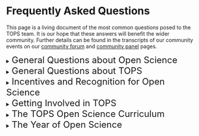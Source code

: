 # Frequently Asked Questions
This page is a living document of the most common questions posed to the TOPS team. It is our hope that these answers will benefit the wider community. Further details can be found in the transcripts of our community events on our <a href = "https://github.com/nasa/Transform-to-Open-Science/tree/main/docs/Area1_Engagement/Community_Forums">community forum</a> and <a href = "https://github.com/nasa/Transform-to-Open-Science/tree/main/docs/Area1_Engagement/Community_Panels">community panel</a> pages.

<details> 
  <summary><span style="font-size:x-large;">General Questions about Open Science</span></summary>

  <h4>What is open-source science (OSS)?</h4>
  Open-source science is a commitment to the open sharing of software, data, and knowledge (algorithms, papers, documents, ancillary information) from the start of research activities. The principles of OSS are to make publicly funded scientific research transparent, inclusive, accessible, and reproducible. OSS is enabled by advances in technology, including collaboration tools and cloud computing. More information is available from NASA's Science Mission Directorate (SMD) Policy Document <a href = "https://science.nasa.gov/researchers/science-data/science-information-policy">(SPD-41)</a> on science information policy.
  
  <h4>What is the difference between open-source science and open science?</h4>
  <a href = "https://agupubs.onlinelibrary.wiley.com/doi/full/10.1029/2020EA001562">Ramachandran et al.</a> define open science as “a collaborative culture enabled by technology that empowers the open sharing of data, information, and knowledge within the scientific community and the wider public to accelerate scientific research and understanding.” The primary difference is that open-source science commits to making the scientific process open from the start of research activities rather than making research results open once the research is complete and papers are published. The commitment to conduct research in the open supports greater participation in answering fundamental scientific questions and the use of publicly funded research, data, and analysis for societal benefit.
  
  <h4>What is the difference between open-source science and open data?</h4>
 Open data are a critical component of open-source science. Other components of OSS include open documentation, publications, citizen science, challenges/prizes, open-source software, open peer review, open notebooks, and open educational resources among others.
  
  <h4>Is the lack of open science a cultural or technical issue?</h4>
 Both. Open science is more than just the open sharing of data and code. It also is a cultural shift in the scientific process that encourages collaboration among people of diverse backgrounds, including scientific field, gender, location, ethnicity, and expertise. By removing barriers to participation in the scientific process, open-source science is inherently inclusive and collaborative. NASA’s vision is to use open science principles to expand participation in the scientific process, improve reproducibility, and accelerate scientific discovery for societal benefit. Technological considerations include use of existing investments in infrastructure and mechanisms for community contributions, while limiting the proliferation of unvalidated data.
 
 <h4>Does open science mean "free" science?</h4>
 Open science is the commitment to the full, free, and open sharing of data, code and knowledge as early in the research process as possible. 
In terms of activities related to NASA’s <a href = "https://science.nasa.gov/open-science">Open-Source Science Initiative</a>, <a href = "https://science.nasa.gov/science-red/s3fs-public/atoms/files/Scientific%20Information%20policy%20SPD-41.pdf">Science Mission Directorate</a> (SMD) Policy Document (SPD-41) consolidates existing guidance for the openness and accessibility of data, software, papers, and ancillary information resulting from SMD-funded efforts
  
  <h4>What is the first step to getting involved with open science?</h4>
 The first step is to support open-source science efforts within your communities. The <a href = "https://the-turing-way.netlify.app/welcome">Turing Way</a> is a community-driven guide that provides more details on how to design open projects. TOPS is developing an open science curriculum that will become available in late 2022. The <a href ="https://en.unesco.org/science-sustainable-future/open-science/recommendation">UNESCO recommendations</a> have detailed definitions and suggestions on areas of action to support open science.
  
  <h4>What incentives and disincentives are being used to encourage open science?</h4>
 NASA awards funding based on the strength of the scientific ideas and the ability to advance those for societal benefit. Traditionally, the enterprise has awarded individuals, but without a focus on openness; incentives have been based on publishing papers in big-release journals. However, NASA will take the next year to shift incentive structures from what they have been in the past, to include incentivizing open science activities (eg. collaborations, team-building, open data, open software, and open-access publications). This shift requires NASA to engage with professional organizations, academia, etc. to make it happen and be appropriately recognized. It is important to note that this shift is not automatic but rather will require some experimentation to see what works and what does not. It is also imperative that NASA get feedback from the community to ensure the effectiveness and efficiency of its OSS efforts.
  
  <h4>How do I know that my code will not be taken without proper attribution?</h4>
 One of the principles of open science is proper attribution of previous work, collaborations, and knowledge used from various sources. Making your code open, appropriately licenced, and assigning it a DOI will help researchers track code being developed. The open development of code should make it easier to identify when people aren’t properly attributing their work. 
  
  <h4>Can you recommend some resources to help people develop their research using open science principles?</h4>
One of the goals of TOPS is to develop resources to help researchers, organizations, and citizen scientists do their work using open science practices and principles. TOPS is developing an open science curriculum that will become available in late 2022. <a href = "https://nasa.github.io/Transform-to-Open-Science/signup/">Please sign up for our newsletter to receive the latest updates!</a>.
  
  <h4>How can I advocate for open science?</h4>
A few ways to get started are: Make data non-proprietary and available in an open repository; Provide datasets in standardized formats and assign them DOIs; Develop open-source software and code, using best practices and rigorous version control, so that people can reuse it; Support community development and encourage reuse; Publish in open-access journals; Actively engage the public through storytelling (blogging, social media), hack-a-thons, and citizen science; and cite your data, software, and documentation.
  
  <h4>Can you expand a bit more on how NASA is thinking about open science in terms of the research outputs domain?</h4>
    TOPS is advocating a vision of open science in which the entire research workflow--from inception to the creation of data and software artifacts and publishing results--is as open as possible.
 
 <h4>What kind of training and educational initiatives could we implement to make open science more accessible?</h4>
  <a href = "https://github.com/nasa/Transform-to-Open-Science/tree/main/docs/Area2_Capacity_Sharing/">Our Open Science 101</a> is just the beginning; TOPS will announce in late 2022, the upcoming Year of Open Science which will include a comprehensive plan on engaging with the scientific community through hackathons and summer/winter schools, and at all the large science society conferences. Check out our <a href = "https://github.com/nasa/Transform-to-Open-Science/blob/main/docs/Area1_Engagement/Outreach/tops_conferences.md">calendar</a> and our <a href = "https://nasa.github.io/Transform-to-Open-Science-Book/Year_of_Open_Science_Guide/readme.html">Year of Open Science Guide</a> to join us!
  
   <h4>How can research and data-driven artists further science? </h4>
  One way to broaden participation is through making science more accessible and the arts are one way to do that. We hope to have a <a href = "https://www.spaceappschallenge.org/">Space Apps challenge</a> focused on STEAM initiatives to get people from all of the world thinking about this.
  
   <h4>How does citizen science connect to open science?</h4>
  We realize that the road to making open science a reality doesn’t begin and end with academics and NASA scientists. We want to reach science-interested populations too! Citizen science provides an opportunity for the general science-interested public to get involved with scientific research to address societal needs, particularly those at a regional or local level, and to advance innovation.
  
  <h4>How can data scientists and machine learning experts help further open science?</h4>
  There are open science principles that those working with code and data can incorporate into their work, even if it is not “traditional” scientific research. They can make the underlying data findable, accessible, interoperable and reusable (which is known as the <a href = "https://www.go-fair.org/fair-principles/">FAIR principles</a>). Any code which is developed should be as open as possible (e.g., open-source or white-listing); including the creation of clear documentation so that others can build on your work.

</details> 

<details> 
  <summary><span style="font-size:x-large;">General Questions about TOPS</span></summary>
  <h4>NASA TOPS is a $40M mission over 5 years. How will those funds be spent?</h4>
  TOPS is across all of NASA’s Science Mission Directorate (SMD). The majority of the funding is to support training activities to help the SMD community learn about Open Sciences. This includes training that is tailored to the needs of the scientific communities of SMD. Opportunities will be announced that are available to all directorates and the different directorates are participating in the design and development of the project. 
 
  <h4>What are the concrete objectives with the TOPS mission? What outcomes and deliverables are you pursuing?</h4>
  TOPS strategic goals are:  
  <ol>
    <li> Support 20K researchers to earn NASA's open science badge
    <li> lDouble the participation of historically excluded groups across NASA science, and 
    <li> Enable five major scientific discoveries through open science principles. 
  </ol>
 For goal 1, we will know the exact amount of people completing the course thanks to registration. For goal 2, we plan to solicit proposals in 2023 for high risk, high reward, science projects, across all of NASA science (e.g., planetary, heliophysics, astrophysics, biological and physical sciences, and Earth science), that are open from inception. These projects will be required to follow open science best practices. We will be able to measure success by whether they achieve the goals stated in their proposals, and contribute to a major advance in their field. For goal 3, we have internal metrics that we hope to make public, and can track participation by under-represented communities on NASA science teams, funded proposals, committee, and review panels. While these specific metrics may allow us to see if we reach our stated goals, we need to be able to measure our progress against our objectives as well: increasing adoption of open science and increasing participation in science by historically excluded groups. That requires a more nuanced set of metrics that we are continuing to develop. 
  
  <h4>What is the plan for collaborating across groups?</h4>
  Open-source science (OSS) is a part of open science. Open-source science is a commitment to the open sharing of software, data, and knowledge (algorithms, papers, documents, ancillary information) from the start of research activities. The principles of OSS are to make publicly funded scientific research transparent, inclusive, accessible, and reproducible. All of these aspects of open-source science are intentionally a part of open science.
  
  <h4>What does public engagement with open science look like for people who don't want to be scientists or coders?</h4></summary>
  We realize that the road to making open science a reality doesn’t begin and end with academics and NASA scientists. We want to reach science-interested populations too! Citizen science provides an opportunity for the general science-interested public to get involved with scientific research to address societal needs, particularly those at a regional or local level, and to advance innovation. 
  
  <h4>Are engagement plans aimed within the US or internationally?</h4>
  TOPS is engaging both nationally and internationally. The focus for 2023 is national in scope; yet, we continue to engage and collaborate with other international space agencies and organizations to ensure the open science reach is more broadly distributed.
  
  <h4>Have actionable plans been made to ensure that communities historically excluded from research are reached by TOPS?</h4>
  Yes; plans have been developed that include engagement and support for these communities. A core value within the TOPS team is to meet historically excluded groups where they are, and we will continue to follow through with this value for the next 5 years.  We are working to have a strong presence at conferences that focus on historically excluded groups.  We have partnered with NASA’s Minority University Research and Education Project (MUREP) to support different activities such as funding 3-year NASA internships and to develop future solicitations. Our TOPS Community Panel includes leaders in open science and is 50% women and 70% people of color.  We will also be developing further plans based on the engagement and feedback we receive. We welcome suggestions, contributions, and comments through our <a href = "https://github.com/nasa/Transform-to-Open-Science">GitHub site</a> or by contacting us directly.
  
  <h4>Is there a forum or mechanism to share experiences on open science with this community?</h4>
  The TOPS GitHub is a great source of information, and is also a great way to share experiences and ask questions. The discussion can be found at <a href = "https://github.com/nasa/Transform-to-Open-Science/discussions">https://github.com/nasa/Transform-to-Open-Science/discussions</a> .
  
  <h4>Where can I go to get more information on NASA open data policy?</h4>
  Please refer to the official website at <a href = "https://science.nasa.gov/researchers/science-data/science-information-policy">https://science.nasa.gov/researchers/science-data/science-information-policy.</a> .
  
  <h4>How does the OSTP Public Access Memorandum affect NASA's policies and activities related to Open Science?</h4>
  The 2022 memorandum titled, <a href = "https://www.whitehouse.gov/ostp/news-updates/2022/08/25/breakthroughs-for-alldelivering-equitable-access-to-americas-research/">Ensuring Free, Immediate, and Equitable Access to Federally Funded Research</a>, will take critical steps to achieve equitable delivery of Federally funded research results and data to all of America. This is a very exciting step in creating more equitable access to the incredible research NASA funds. Additionally, NASA plans to release an updated Scientific Information Policy, SPD-41a this Fall. This policy describes how scientific information (publications, data, and software produced as part of scientific research activities) produced from SMD funding is shared. The draft was released 11/2021: <a href = "https://science.nasa.gov/science-red/s3fs-public/atoms/files/draft_SMD-information-policy-v2.x.pdf">https://science.nasa.gov/researchers/science-data/science-information-policy.</a> .
  
  <h4>How will you enable open meetings? Will they all be virtual? Will funding be provided for volunteers to present at science meetings?</h4>
  We are enabling open meetings by providing an option for virtual attendance, including the ability to submit questions. We have plans to expand participation at NASA science team meetings; please subscribe to our <a href = "https://nasa.github.io/Transform-to-Open-Science/signup/">listserv</a> to hear more.
  
  <h4>Is there a specific place in the Github repository(ies) that you shared that lists these meetings and conferences?</h4></summary>
    <a href = "https://github.com/nasa/Transform-to-Open-Science/blob/main/docs/Area1_Engagement/Outreach/tops_conferences.md">Please refer to the TOPS priority events for 2023 list on our GitHub.</a>
  
  <h4>How do I access the recordings of the community forum meetings?</h4>
    The recordings are available on our <a href = "https://github.com/nasa/Transform-to-Open-Science/blob/main/docs/Area1_Engagement/Community_Forums/readme.md">GitHub Community Forum page</a>; in addition we are posting all of the forums on the Science@NASA YouTube site, under the <a href = "https://www.youtube.com/playlist?list=PLSqpxDmgLp4FRm1-9aYx_qhw0t7VZrVFt">TOPS playlist</a>.
  
  <h4>If I declare a year of open research across disciplines at my own institution, how do you encourage us to engage with TOPS?</h4>
    Declaring a year of open research at a particular institution will depend on the type of institution. We encourage everyone to engage with TOPS as much as able and we are providing resources through our <a hreg = "https://github.com/nasa/Transform-to-Open-Science">GitHub site</a> to be able to do so.
  
  <h4>Are you coordinating this mission with the other federal US agencies that provide research funding (e.g., NSF, NOAA, DOE)?</h4>
   Formal and informal partnerships with other agencies and organizations will be announced soon! 

  <h4>Where can we get TOPS stickers and pins?</h4>
  You can visit us at conferences to find our latest educational and informational resources. We are also working on a distribution mechanism to share resources with the full community, so join our <a href = "https://nasa.github.io/Transform-to-Open-Science/signup/">listserv</a> to stay tuned!
  
  </details>
  
  <details> 
  <summary><span style="font-size:x-large;">Incentives and Recognition for Open Science</span></summary>
  <h4>What are NASA's plans to make sure that the extra effort required to make work open is properly recognized?</h4></summary>
 There are different ways to recognize effort. First, there is financial recognition. If research is open from inception, and openness has been planned and budgeted for at the proposal stage, then being open isn’t a substantial extra effort. So, with regards to cost, the effort will be recognized by funding it in the budget. Then there is professional recognition. If one put in the effort to be open, one should certainly be recognized. There is already a lot of evidence that by being open, science has more impact and more citations. But we are planning additional specific activities to incentivize and recognize open science activities. Further, TOPS is working with partners to create awards specifically created to recognize scientific achievements in open science.
  
  <h4>How will researchers who are used to working in more closed frameworks be incentivized to share their work products?</h4>
  Many researchers adopt open science principles as they become familiar with them and as they become best practices in their community.  TOPS first goal is to increase the understanding of open science practices to support the culture shift.  SMD is also supporting incentives to adopt open science through solicitations such as the <a href = "https://nspires.nasaprs.com/external/solicitations/summary!init.do?solId=%7B0BFB6C2C-5189-507A-FB82-E5A9869DF9E4%7D&path=open">F.8 Supplement for Open Source Software</a> and also developing initiatives that support open science so that it is easy to share the scientific information that is produced.  It is important to note that this shift is not automatic; this process will require some experimentation to see what works and what does not. It is also imperative that TOPS get feedback from the community to ensure the effectiveness and efficiency of its efforts.
  
  <h4>Can we consider and incorporate published literature in the form of books, book chapters, and papers related to open science?</h4>
  Absolutely! We believe that to be successful in spreading the word on open science we need to be as visible as possible, including by publishing articles, papers, and blog posts about our successes and failures. 
  
  <h4>Can the public participate in solicitations?</h4>
  NASA solicits research proposals through Research Opportunities in Space and Earth Sciences (ROSES). More information on ROSES is available on <a href = "https://science.nasa.gov/researchers/sara/grant-solicitations">https://science.nasa.gov/researchers/sara/grant-solicitations</a>.
  
  </details>
  
  <details> 
  <summary><span style="font-size:x-large;">Getting Involved in TOPS</span></summary>
  
  <h4>Who can participate?</h4>
  Anyone with an interest in open science is welcome to participate in TOPS! <a href = "https://nasa.github.io/Transform-to-Open-Science/signup/">Sign up for the TOPS newsletter</a> to learn how to get involved and keep up-to-date with the latest TOPS activities.
  
  <h4>How can you become part of the Community Advisory Panel for TOPS?</h4>
  The <a href = "https://github.com/nasa/Transform-to-Open-Science/blob/main/docs/Area1_Engagement/Community_Panels/readme.md">Community Panel</a> for 2022 has been selected. However, each year we will have an open call for new members. Please continue to monitor the <a href = "https://github.com/nasa/Transform-to-Open-Science">GitHub</a> as all announcements will be provided there.
  
  <h4>How can students at different levels get involved?</h4>
  Anyone with an interest in open science is welcome to participate in TOPS! Sign up for the <a href = "https://nasa.github.io/Transform-to-Open-Science/signup/">TOPS newsletter</a> to keep up-to-date with the latest TOPS activities, including student internships. Contribute to the <a href = "https://github.com/nasa/Transform-to-Open-Science/discussions">discussion on our GitHub</a>. Further, the open science curriculum that TOPS is developing will be free and open for all regardless of disciplinary or education level.
  
  <h4>What specific plans do you have for outreach that will reach different communities?</h4>
    See our calendar for a <a href = "https://github.com/nasa/Transform-to-Open-Science/blob/main/docs/Area1_Engagement/Outreach/tops_conferences.md">list of conferences</a> we will be attending this year and next.
  
  <h4>Is TOPS engaging with open science users across scientific domains?</h4>
  Yes! Subject matter experts for building the Open Science 101 stretch across scientific fields.
  
  <h4>How will TOPS ensure that everyone, working in an open-science environment, understands technologies through the same lens?</h4>
  TOPS will be releasing competitive NASA funding opportunities for add-ons to this curriculum, such as discipline-specific modules or using data in the cloud. How to effectively use different compute environments could be part of such an extension.
  
</details> 
  
  <details> 
  <summary><span style="font-size:x-large;">The TOPS Open Science Curriculum</span></summary>
  
  <h4>What is the plan for the translation of the open science curriculum into other languages?</h4>
  TOPS will be releasing competitive NASA funding opportunities for add-ons to this curriculum, such as discipline-specific modules or using data in the cloud. How to effectively use different compute environments could be part of such an extension.
  
  <h4>How are you incorporating existing educational resources (e.g. Mozilla, The Turing Way) into these modules?</h4>
  Content subject matter experts (SMEs) are bringing existing material with them to draw from and reuse. We are using existing examples, but there is an opportunity to connect these efforts while drawing on already existing material. Where existing material exists, with licensing that allows reuse, we are happy to include or reference with appropriate attribution. 
  
  <h4>Are there any plans to introduce high school students or college students to open science?</h4>
  The initial version of the Open Science 101 will be tailored to researchers and scientists interested in further exploring open science and receiving the NASA TOPS Open Science certification. This course will be free and open for all regardless of disciplinary or education level.
  
  <h4>When will the curriculum be available and will the modules be accessible online for people to complete at their own pace?</h4>
  Open Science 101 curricula will be available through the Open EdX platform in 2023. We will be having the official Year of Open Science launch at the American Meteorological Society and American Astronomical Society January 2023 meetings.
  
  <h4>Do we have specific subject or scientific domains prioritized?</h4>
  TOPS is a NASA Science Mission Directorate initiative focused on ensuring an equal playing field for all scientists and researchers regardless of domain, tenure, or affiliation.
  
  <h4>The planned modules emphasize data and software; is there an intention to also discuss different types of compute environments?</h4>
  The hard part in designing the modules is deciding what NOT to include. Modules have to be specific enough to be useful, but general enough to appeal to those who are new to any scientific field. They have to be short enough that people make it to the end, yet engaging and easily digestible. The Open Science 101 is just the beginning and foundation of how to do open science, please stay connected as NASA TOPS will continue to expand upon the foundational courses in the near future.
  
  <h4>Will these training targets NASA-specific considerations for using open science tools?</h4>
  The open science modules created as part of the Open Science 101 aim to be as inclusive of toolsets, resources, and research environments as possible.
  
  <h4>What is the curriculum advising as the mechanism for when open science collides with AI ethics (e.g. identification of informal settlements)?</h4>
  For Open Science 101 we discuss responsible research practices as being fully integrated into Open Science practices.  We indicate that learners should seek specific ethical behavioral expectations from their institutions, agencies, societies and other types of researcher affiliations to navigate these potential conflicts. 
  
  <h4>Is TOPS focused on supporting open source scientific computing or on open source computing that empowers science?</h4>
  TOPS will be releasing competitive NASA funding opportunities for add-ons to this curriculum such as discipline-specific modules or using data in the cloud. How to effectively use different compute environments could be part of such an extension.
  
  <h4>There is a lot of concern about data information security; what is the curriculum advising with regards to how we make the products of our research unassailable and reproducible?</h4>
  Data information security is a complex topic.  We won’t be going in depth in the Open Science 101 modules on security per se since that depends on the physical environment available to a researcher.  We will address the purpose for persistent identifiers, good metadata, licensing for reuse, and elements around reproducibility.
  
  <h4>Will the courses be pre-recorded? Live training? Watch videos?</h4>
 The course materials will be available online for those wishing to take the course virtually, but will also be hosted at conference workshops in-person.
  
  <h4>How might social scientists perceive, make use of, and contribute to this curriculum?</h4>
   NASA TOPS believes that to change the world, we need everyone. If you are interested in engaging with us, please reach out to our TOPS team or submit an issue or discussion on our <a href = "https://github.com/nasa/Transform-to-Open-Science">Github!</a>
  
  <h4>Can subject matter experts volunteer to contribute to the course?</h4>
 Across all of the open science topics that we are hoping to highlight, there are experts with valuable experience and content. TOPS invites everyone to participate in development of the curricula as a reviewer or a tester. You can get more details by signing up for the TOPS email list on the main GitHub page.
  
  <h4>Is there a plan or standards about engaging and crediting organizations who contribute to the modules significantly?</h4>
 One of the principles of open science is proper attribution of previous work, collaborations, and knowledge used from various sources. The communnity development of Open Science 101 is a key TOPS value and we encourage all contributions. 
  
  </details>
  
  <details>
  <summary><span style="font-size:x-large;">The Year of Open Science</span></summary>
  
  <h4>What is the Year of Open Science?</h4>
  Transform to Open Science (TOPS) is a five-year initiative designed to support scientists, agencies, organizations, and communities as they transform to an inclusive culture of open science. Many TOPS activities will be focused around 2023 as NASA’s Year of Open Science. In partnership with major scientific organizations, the Year of Open Science is designed to spark change and inspire open science engagement through events and activities that will shift the current paradigm. 
  </details>


